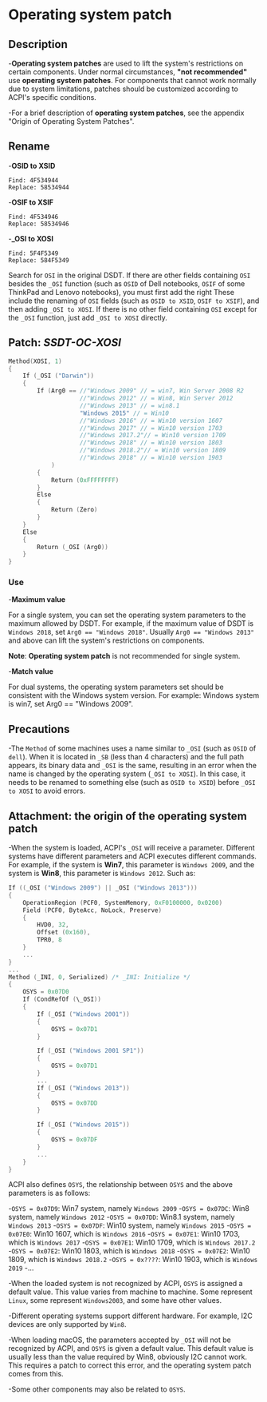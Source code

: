 # Operating system patch

## Description

-**Operating system patches** are used to lift the system's restrictions on certain components. Under normal circumstances, **"not recommended"** use **operating system patches**. For components that cannot work normally due to system limitations, patches should be customized according to ACPI's specific conditions.

-For a brief description of **operating system patches**, see the appendix "Origin of Operating System Patches".

## Rename

-**OSID to XSID**

  ```text
  Find: 4F534944
  Replace: 58534944
  ```

-**OSIF to XSIF**

  ```text
  Find: 4F534946
  Replace: 58534946
  ```

-**_OSI to XOSI**

  ```text
  Find: 5F4F5349
  Replace: 584F5349
  ```

  Search for `OSI` in the original DSDT. If there are other fields containing `OSI` besides the `_OSI` function (such as `OSID` of Dell notebooks, `OSIF` of some ThinkPad and Lenovo notebooks), you must first add the right These include the renaming of `OSI` fields (such as `OSID to XSID`, `OSIF to XSIF`), and then adding `_OSI to XOSI`.
  If there is no other field containing `OSI` except for the `_OSI` function, just add `_OSI to XOSI` directly.

## Patch: ***SSDT-OC-XOSI***

```Swift
Method(XOSI, 1)
{
    If (_OSI ("Darwin"))
    {
        If (Arg0 == //"Windows 2009" // = win7, Win Server 2008 R2
                    //"Windows 2012" // = Win8, Win Server 2012
                    //"Windows 2013" // = win8.1
                    "Windows 2015" // = Win10
                    //"Windows 2016" // = Win10 version 1607
                    //"Windows 2017" // = Win10 version 1703
                    //"Windows 2017.2"// = Win10 version 1709
                    //"Windows 2018" // = Win10 version 1803
                    //"Windows 2018.2"// = Win10 version 1809
                    //"Windows 2018" // = Win10 version 1903
            )
        {
            Return (0xFFFFFFFF)
        }
        Else
        {
            Return (Zero)
        }
    }
    Else
    {
        Return (_OSI (Arg0))
    }
}
```

### Use

-**Maximum value**

  For a single system, you can set the operating system parameters to the maximum allowed by DSDT. For example, if the maximum value of DSDT is `Windows 2018`, set `Arg0 == "Windows 2018"`. Usually `Arg0 == "Windows 2013"` and above can lift the system's restrictions on components.

  **Note**: **Operating system patch** is not recommended for single system.

-**Match value**

  For dual systems, the operating system parameters set should be consistent with the Windows system version. For example: Windows system is win7, set Arg0 == "Windows 2009".

## Precautions

  -The `Method` of some machines uses a name similar to `_OSI` (such as `OSID` of `dell`). When it is located in `_SB` (less than 4 characters) and the full path appears, its binary data and `_OSI` is the same, resulting in an error when the name is changed by the operating system (`_OSI to XOSI`). In this case, it needs to be renamed to something else (such as `OSID to XSID`) before `_OSI to XOSI` to avoid errors.

## Attachment: the origin of the operating system patch

-When the system is loaded, ACPI's `_OSI` will receive a parameter. Different systems have different parameters and ACPI executes different commands. For example, if the system is **Win7**, this parameter is `Windows 2009`, and the system is **Win8**, this parameter is `Windows 2012`. Such as:

  ```Swift
  If ((_OSI ("Windows 2009") || _OSI ("Windows 2013")))
  {
      OperationRegion (PCF0, SystemMemory, 0xF0100000, 0x0200)
      Field (PCF0, ByteAcc, NoLock, Preserve)
      {
          HVD0, 32,
          Offset (0x160),
          TPR0, 8
      }
      ...
  }
  ...
  Method (_INI, 0, Serialized) /* _INI: Initialize */
  {
      OSYS = 0x07D0
      If (CondRefOf (\_OSI))
      {
          If (_OSI ("Windows 2001"))
          {
              OSYS = 0x07D1
          }

          If (_OSI ("Windows 2001 SP1"))
          {
              OSYS = 0x07D1
          }
          ...
          If (_OSI ("Windows 2013"))
          {
              OSYS = 0x07DD
          }

          If (_OSI ("Windows 2015"))
          {
              OSYS = 0x07DF
          }
          ...
      }
  }
  ```

  ACPI also defines `OSYS`, the relationship between `OSYS` and the above parameters is as follows:

  -`OSYS = 0x07D9`: Win7 system, namely `Windows 2009`
  -`OSYS = 0x07DC`: Win8 system, namely `Windows 2012`
  -`OSYS = 0x07DD`: Win8.1 system, namely `Windows 2013`
  -`OSYS = 0x07DF`: Win10 system, namely `Windows 2015`
  -`OSYS = 0x07E0`: Win10 1607, which is `Windows 2016`
  -`OSYS = 0x07E1`: Win10 1703, which is `Windows 2017`
  -`OSYS = 0x07E1`: Win10 1709, which is `Windows 2017.2`
  -`OSYS = 0x07E2`: Win10 1803, which is `Windows 2018`
  -`OSYS = 0x07E2`: Win10 1809, which is `Windows 2018.2`
  -`OSYS = 0x????`: Win10 1903, which is `Windows 2019`
  -...

-When the loaded system is not recognized by ACPI, `OSYS` is assigned a default value. This value varies from machine to machine. Some represent `Linux`, some represent `Windows2003`, and some have other values.

-Different operating systems support different hardware. For example, I2C devices are only supported by `Win8`.

-When loading macOS, the parameters accepted by `_OSI` will not be recognized by ACPI, and `OSYS` is given a default value. This default value is usually less than the value required by Win8, obviously I2C cannot work. This requires a patch to correct this error, and the operating system patch comes from this.

-Some other components may also be related to `OSYS`.
